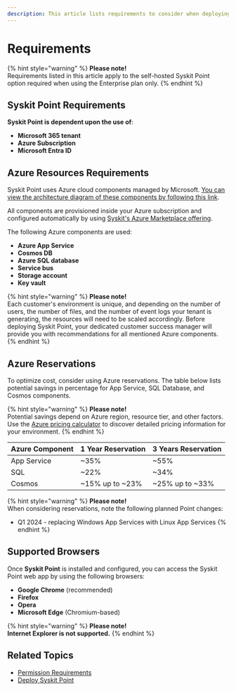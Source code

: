 ```yaml
---
description: This article lists requirements to consider when deploying Syskit Point in your Azure subscription.
---
```


# Requirements

{% hint style="warning" %}
**Please note!**  
Requirements listed in this article apply to the self-hosted Syskit Point option required when using the Enterprise plan only.
{% endhint %}

## Syskit Point Requirements

**Syskit Point is dependent upon the use of**:
* **Microsoft 365 tenant**
* **Azure Subscription**
* **Microsoft Entra ID** 

## Azure Resources Requirements

Syskit Point uses Azure cloud components managed by Microsoft. [You can view the architecture diagram of these components by following this link](https://www.syskit.com/products/point/resources/architecture-diagrams/).

All components are provisioned inside your Azure subscription and configured automatically by using [Syskit's Azure Marketplace offering](https://azuremarketplace.microsoft.com/en-us/marketplace/apps/syskitltd.syskit_point?exp=ubp8&tab=Overview). 

The following Azure components are used:
* **Azure App Service**
* **Cosmos DB**
* **Azure SQL database**
* **Service bus**
* **Storage account**
* **Key vault**


{% hint style="warning" %}
**Please note!**  
Each customer's environment is unique, and depending on the number of users, the number of files, and the number of event logs your tenant is generating, the resources will need to be scaled accordingly.
Before deploying Syskit Point, your dedicated customer success manager will provide you with recommendations for all mentioned Azure components.
{% endhint %}

## Azure Reservations

To optimize cost, consider using Azure reservations.
The table below lists potential savings in percentage for App Service, SQL Database, and Cosmos components.

{% hint style="warning" %}
**Please note!**  
Potential savings depend on Azure region, resource tier, and other factors. 
Use the [Azure pricing calculator](https://azure.microsoft.com/en-us/pricing/calculator/) to discover detailed pricing information for your environment.
{% endhint %}

| Azure Component | 1 Year Reservation | 3 Years Reservation |
| :--- | :--- | :--- |
| App Service | ~35% | ~55% |
| SQL | ~22% | ~34% |
| Cosmos | ~15% up to ~23% | ~25% up to ~33% |

{% hint style="warning" %}
**Please note!**  
When considering reservations, note the following planned Point changes:
* Q1 2024 - replacing Windows App Services with Linux App Services
{% endhint %}

## Supported Browsers

Once **Syskit Point** is installed and configured, you can access the Syskit Point web app by using the following browsers:

* **Google Chrome** \(recommended\)
* **Firefox**
* **Opera**
* **Microsoft Edge** \(Chromium-based\)

{% hint style="warning" %}
**Please note!**  
**Internet Explorer is not supported.**
{% endhint %}

## Related Topics

* [Permission Requirements](../../requirements/permission-requirements.md)
* [Deploy Syskit Point](deploy-syskit-point.md)

